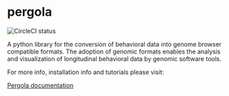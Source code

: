 pergola
=======

![CircleCI status](https://circleci.com/gh/cbcrg/pergola.png?style=shield)

A python library for the conversion of behavioral data into genome browser 
compatible formats. The adoption of genomic formats enables the analysis and
visualization of longitudinal behavioral data by genomic software tools.

For more info, installation info and tutorials please visit:

[Pergola documentation](http://cbcrg.github.io/pergola/) 
